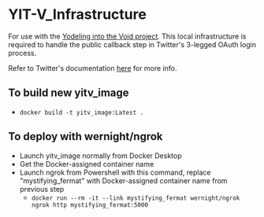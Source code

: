 # YIT-V_Infrastructure

For use with the [Yodeling into the Void project](https://github.com/Han-Lon/YIT-V). This local
infrastructure is required to handle the public callback step in Twitter's 3-legged OAuth login process.

Refer to Twitter's documentation [here](https://developer.twitter.com/en/docs/authentication/oauth-1-0a/obtaining-user-access-tokens)
for more info.

## To build new yitv_image
- `docker build -t yitv_image:Latest .`

## To deploy with wernight/ngrok
- Launch yitv_image normally from Docker Desktop
- Get the Docker-assigned container name
- Launch ngrok from Powershell with this command, replace "mystifying_fermat" with Docker-assigned container name from previous step
  - `docker run --rm -it --link mystifying_fermat wernight/ngrok ngrok http mystifying_fermat:5000`